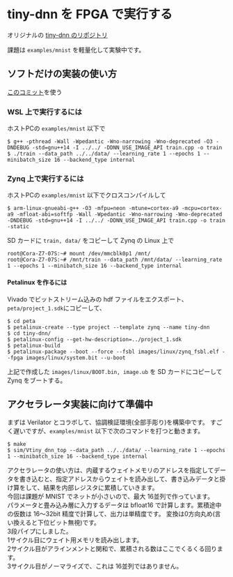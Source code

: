 # tiny-dnn を FPGA で実行する

オリジナルの [tiny-dnn のリポジトリ](https://github.com/tiny-dnn/tiny-dnn)

課題は ```examples/mnist``` を軽量化して実験中です。

## ソフトだけの実装の使い方

[このコミット](https://github.com/tom01h/tiny-dnn/tree/fa7d77bf524b4604d6088ae5a944193f1c2464af)を使う

### WSL 上で実行するには
ホストPCの ```examples/mnist``` 以下で

```
$ g++ -pthread -Wall -Wpedantic -Wno-narrowing -Wno-deprecated -O3 -DNDEBUG -std=gnu++14 -I ../../ -DDNN_USE_IMAGE_API train.cpp -o train
$ ./train --data_path ../../data/ --learning_rate 1 --epochs 1 --minibatch_size 16 --backend_type internal
```

### Zynq 上で実行するには
ホストPCの ```examples/mnist``` 以下でクロスコンパイルして
```
$ arm-linux-gnueabi-g++ -O3 -mfpu=neon -mtune=cortex-a9 -mcpu=cortex-a9 -mfloat-abi=softfp -Wall -Wpedantic -Wno-narrowing -Wno-deprecated -DNDEBUG -std=gnu++14 -I ../../ -DDNN_USE_IMAGE_API train.cpp -o train -static
```

SD カードに ```train, data/``` をコピーして Zynq の Linux 上で
```
root@Cora-Z7-07S:~# mount /dev/mmcblk0p1 /mnt/
root@Cora-Z7-07S:~# /mnt/train --data_path /mnt/data/ --learning_rate 1 --epochs 1 --minibatch_size 16 --backend_type internal
```

#### Petalinux を作るには
Vivado でビットストリーム込みの hdf ファイルをエクスポート、```peta/project_1.sdk```にコピーして、
```
$ cd peta
$ petalinux-create --type project --template zynq --name tiny-dnn
$ cd tiny-dnn/
$ petalinux-config --get-hw-description=../project_1.sdk
$ petalinux-build
$ petalinux-package --boot --force --fsbl images/linux/zynq_fsbl.elf --fpga images/linux/system.bit --u-boot
```

上記で作成した ```images/linux/BOOT.bin, image.ub``` を SD カードにコピーして Zynq をブートする。

## アクセラレータ実装に向けて準備中
まずは Verilator とコラボして、協調検証環境(全部手彫り)を構築中です。
すごく遅いですが、```examples/mnist``` 以下で次のコマンドを打つと動きます。

```
$ make
$ sim/Vtiny_dnn_top --data_path ../../data/ --learning_rate 1 --epochs 1 --minibatch_size 16 --backend_type internal
```

アクセラレータの使い方は、内蔵するウェイトメモリのアドレスを指定してデータを書き込むと、指定アドレスからウェイトを読み出して、書き込みデータと掛け算をして、結果を内部レジスタに累積していきます。  
今回は課題が MNIST でネットが小さいので、最大 16並列で作っています。  
パラメータと畳み込み層に入力するデータは bfloat16 で計算します。累積途中の仮数は 16～32bit 精度で計算して、出力は単精度です。
変換は0方向丸め(言い換えると下位ビット無視)です。  
3段パイプにしました。  
1サイクル目にウェイト用メモリを読み出します。  
2サイクル目がアラインメントと関和で、累積される数はここでくるくる回ります。  
3サイクル目がノーマライズで、これは 16並列ではありません。
